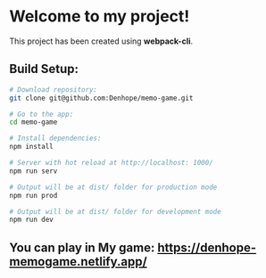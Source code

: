 # Welcome to my project!

This project has been created using **webpack-cli**.

## Build Setup:

```bash
# Download repository:
git clone git@github.com:Denhope/memo-game.git

# Go to the app:
cd memo-game

# Install dependencies:
npm install
```

```bash
# Server with hot reload at http://localhost: 1000/
npm run serv
```

```bash
# Output will be at dist/ folder for production mode
npm run prod
```

```bash
# Output will be at dist/ folder for development mode
npm run dev
```

## You can play in My game: https://denhope-memogame.netlify.app/
